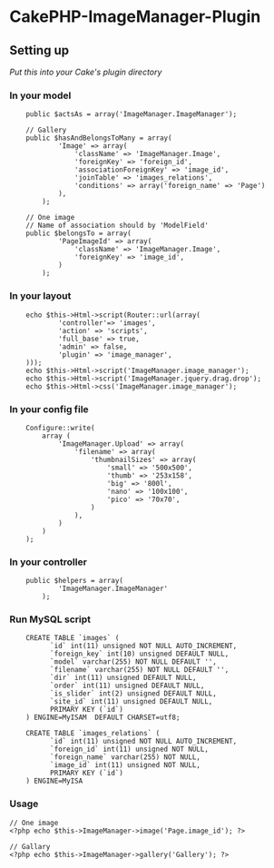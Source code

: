 CakePHP-ImageManager-Plugin
===========================

## Setting up
*Put this into your Cake's plugin directory*


### In your model

        public $actsAs = array('ImageManager.ImageManager');

        // Gallery
        public $hasAndBelongsToMany = array(
                'Image' => array(
                    'className' => 'ImageManager.Image',
                    'foreignKey' => 'foreign_id',
                    'associationForeignKey' => 'image_id',
                    'joinTable' => 'images_relations',
                    'conditions' => array('foreign_name' => 'Page')
                ),
            );

        // One image
        // Name of association should by 'ModelField'
        public $belongsTo = array(
                'PageImageId' => array(
                    'className' => 'ImageManager.Image',
                    'foreignKey' => 'image_id',
                )
            );


### In your layout

        echo $this->Html->script(Router::url(array(
                'controller'=> 'images',
                'action' => 'scripts',
                'full_base' => true,
                'admin' => false,
                'plugin' => 'image_manager',
        )));
        echo $this->Html->script('ImageManager.image_manager');
        echo $this->Html->script('ImageManager.jquery.drag.drop');
        echo $this->Html->css('ImageManager.image_manager');


### In your config file

        Configure::write(
            array (
                'ImageManager.Upload' => array(
                    'filename' => array(
                        'thumbnailSizes' => array(
                            'small' => '500x500',
                            'thumb' => '253x158',
                            'big' => '800l',
                            'nano' => '100x100',
                            'pico' => '70x70',
                        )
                    ),
                )
            )
        );


### In your controller

        public $helpers = array(
                'ImageManager.ImageManager'
            );


### Run MySQL script

        CREATE TABLE `images` (
              `id` int(11) unsigned NOT NULL AUTO_INCREMENT,
              `foreign_key` int(10) unsigned DEFAULT NULL,
              `model` varchar(255) NOT NULL DEFAULT '',
              `filename` varchar(255) NOT NULL DEFAULT '',
              `dir` int(11) unsigned DEFAULT NULL,
              `order` int(11) unsigned DEFAULT NULL,
              `is_slider` int(2) unsigned DEFAULT NULL,
              `site_id` int(11) unsigned DEFAULT NULL,
              PRIMARY KEY (`id`)
        ) ENGINE=MyISAM  DEFAULT CHARSET=utf8;

        CREATE TABLE `images_relations` (
              `id` int(11) unsigned NOT NULL AUTO_INCREMENT,
              `foreign_id` int(11) unsigned NOT NULL,
              `foreign_name` varchar(255) NOT NULL,
              `image_id` int(11) unsigned NOT NULL,
              PRIMARY KEY (`id`)
        ) ENGINE=MyISA


### Usage
    // One image
    <?php echo $this->ImageManager->image('Page.image_id'); ?>

    // Gallary
    <?php echo $this->ImageManager->gallery('Gallery'); ?>